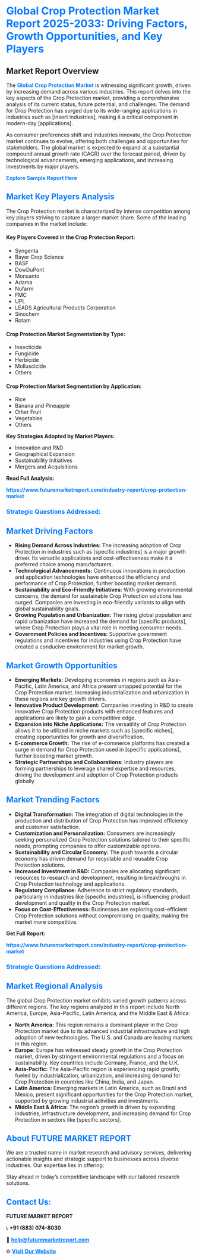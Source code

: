 <h1 style="color: #007BFF;">Global Crop Protection Market Report 2025-2033: Driving Factors, Growth Opportunities, and Key Players</h1>

<section id="overview">
<h2>Market Report Overview</h2>
<p>The <a href="https://www.futuremarketreport.com/industry-report/crop-protection-market" style="color: #007BFF; text-decoration: none;"><strong>Global Crop Protection Market</strong></a> is witnessing significant growth, driven by increasing demand across various industries. This report delves into the key aspects of the Crop Protection market, providing a comprehensive analysis of its current status, future potential, and challenges. The demand for Crop Protection has surged due to its wide-ranging applications in industries such as [insert industries], making it a critical component in modern-day [applications].</p>
<p>As consumer preferences shift and industries innovate, the Crop Protection market continues to evolve, offering both challenges and opportunities for stakeholders. The global market is expected to expand at a substantial compound annual growth rate (CAGR) over the forecast period, driven by technological advancements, emerging applications, and increasing investments by major players.</p>
</section>

<section id="overview">
<p><a href="https://www.futuremarketreport.com/request-sample/reportId=50412" style="color: #007BFF; text-decoration: none;"><strong>Explore Sample Report Here</strong></a></p>
</section>

<section id="key-players">
<h2 style="color: #007BFF;">Market Key Players Analysis</h2>
<p>The Crop Protection market is characterized by intense competition among key players striving to capture a larger market share. Some of the leading companies in the market include:</p>
<h4>Key Players Covered in the Crop Protection Report:</h4>
<ul><li>Syngenta</li><li>Bayer Crop Science</li><li>BASF</li><li>DowDuPont</li><li>Monsanto</li><li>Adama</li><li>Nufarm</li><li>FMC</li><li>UPL</li><li>LEADS Agricultural Products Corporation</li><li>Sinochem</li><li>Rotam</li></ul>
<h4>Crop Protection Market Segmentation by Type:</h4>
<ul><li>Insecticide</li><li>Fungicide</li><li>Herbicide</li><li>Molluscicide</li><li>Others</li></ul>

<h4>Crop Protection Market Segmentation by Application:</h4>
<ul><li>Rice</li><li>Banana and Pineapple</li><li>Other Fruit</li><li>Vegetables</li><li>Others</li></ul>
<p><strong>Key Strategies Adopted by Market Players:</strong></p>
<ul>
<li>Innovation and R&D</li>
<li>Geographical Expansion</li>
<li>Sustainability Initiatives</li>
<li>Mergers and Acquisitions</li>
</ul>
</section>

<section>
<p><strong>Read Full Analysis: </strong></p><a href="https://www.futuremarketreport.com/industry-report/crop-protection-market" style="color: #007BFF; text-decoration: none;"><strong>https://www.futuremarketreport.com/industry-report/crop-protection-market</strong></a>
<h3 style="color: #007BFF;">Strategic Questions Addressed:</h3>
</section>

<section id="driving-factors">
<h2 style="color: #007BFF;">Market Driving Factors</h2>
<ul>
<li><strong>Rising Demand Across Industries:</strong> The increasing adoption of Crop Protection in industries such as [specific industries] is a major growth driver. Its versatile applications and cost-effectiveness make it a preferred choice among manufacturers.</li>
<li><strong>Technological Advancements:</strong> Continuous innovations in production and application technologies have enhanced the efficiency and performance of Crop Protection, further boosting market demand.</li>
<li><strong>Sustainability and Eco-Friendly Initiatives:</strong> With growing environmental concerns, the demand for sustainable Crop Protection solutions has surged. Companies are investing in eco-friendly variants to align with global sustainability goals.</li>
<li><strong>Growing Population and Urbanization:</strong> The rising global population and rapid urbanization have increased the demand for [specific products], where Crop Protection plays a vital role in meeting consumer needs.</li>
<li><strong>Government Policies and Incentives:</strong> Supportive government regulations and incentives for industries using Crop Protection have created a conducive environment for market growth.</li>
</ul>
</section>

<section id="growth-opportunities">
<h2 style="color: #007BFF;">Market Growth Opportunities</h2>
<ul>
<li><strong>Emerging Markets:</strong> Developing economies in regions such as Asia-Pacific, Latin America, and Africa present untapped potential for the Crop Protection market. Increasing industrialization and urbanization in these regions are key growth drivers.</li>
<li><strong>Innovative Product Development:</strong> Companies investing in R&D to create innovative Crop Protection products with enhanced features and applications are likely to gain a competitive edge.</li>
<li><strong>Expansion into Niche Applications:</strong> The versatility of Crop Protection allows it to be utilized in niche markets such as [specific niches], creating opportunities for growth and diversification.</li>
<li><strong>E-commerce Growth:</strong> The rise of e-commerce platforms has created a surge in demand for Crop Protection used in [specific applications], further boosting market growth.</li>
<li><strong>Strategic Partnerships and Collaborations:</strong> Industry players are forming partnerships to leverage shared expertise and resources, driving the development and adoption of Crop Protection products globally.</li>
</ul>
</section>

<section id="trending-factors">
<h2 style="color: #007BFF;">Market Trending Factors</h2>
<ul>
<li><strong>Digital Transformation:</strong> The integration of digital technologies in the production and distribution of Crop Protection has improved efficiency and customer satisfaction.</li>
<li><strong>Customization and Personalization:</strong> Consumers are increasingly seeking personalized Crop Protection solutions tailored to their specific needs, prompting companies to offer customizable options.</li>
<li><strong>Sustainability and Circular Economy:</strong> The push towards a circular economy has driven demand for recyclable and reusable Crop Protection solutions.</li>
<li><strong>Increased Investment in R&D:</strong> Companies are allocating significant resources to research and development, resulting in breakthroughs in Crop Protection technology and applications.</li>
<li><strong>Regulatory Compliance:</strong> Adherence to strict regulatory standards, particularly in industries like [specific industries], is influencing product development and quality in the Crop Protection market.</li>
<li><strong>Focus on Cost-Effectiveness:</strong> Businesses are exploring cost-efficient Crop Protection solutions without compromising on quality, making the market more competitive.</li>
</ul>
</section>

<section>
<p><strong>Get Full Report: </strong></p><a href="https://www.futuremarketreport.com/industry-report/crop-protection-market" style="color: #007BFF; text-decoration: none;"><strong>https://www.futuremarketreport.com/industry-report/crop-protection-market</strong></a>
<h3 style="color: #007BFF;">Strategic Questions Addressed:</h3>
</section>


<section id="regional-analysis">
<h2 style="color: #007BFF;">Market Regional Analysis</h2>
<p>The global Crop Protection market exhibits varied growth patterns across different regions. The key regions analyzed in this report include North America, Europe, Asia-Pacific, Latin America, and the Middle East & Africa:</p>
<ul>
<li><strong>North America:</strong> This region remains a dominant player in the Crop Protection market due to its advanced industrial infrastructure and high adoption of new technologies. The U.S. and Canada are leading markets in this region.</li>
<li><strong>Europe:</strong> Europe has witnessed steady growth in the Crop Protection market, driven by stringent environmental regulations and a focus on sustainability. Key countries include Germany, France, and the U.K.</li>
<li><strong>Asia-Pacific:</strong> The Asia-Pacific region is experiencing rapid growth, fueled by industrialization, urbanization, and increasing demand for Crop Protection in countries like China, India, and Japan.</li>
<li><strong>Latin America:</strong> Emerging markets in Latin America, such as Brazil and Mexico, present significant opportunities for the Crop Protection market, supported by growing industrial activities and investments.</li>
<li><strong>Middle East & Africa:</strong> The region’s growth is driven by expanding industries, infrastructure development, and increasing demand for Crop Protection in sectors like [specific sectors].</li>
</ul>
</section>

<footer>
<h2 style="color: #007BFF;">About FUTURE MARKET REPORT</h2>
<p>We are a trusted name in market research and advisory services, delivering actionable insights and strategic support to businesses across diverse industries. Our expertise lies in offering:</p>

<p>Stay ahead in today’s competitive landscape with our tailored research solutions.</p>

<h2 style="color: #007BFF;">Contact Us:</h2>
<p><strong>FUTURE MARKET REPORT</strong></p>
<p>📞 <strong>+91 (883) 074-8030</strong></p>
<p>📧 <strong><a href="mailto:help@futuremarketreport.com" style="color: #007BFF;">help@futuremarketreport.com</a></strong></p>
<p>🌐 <strong><a href="https://www.futuremarketreport.com/" style="color: #007BFF;">Visit Our Website</a></strong></p>
</footer>